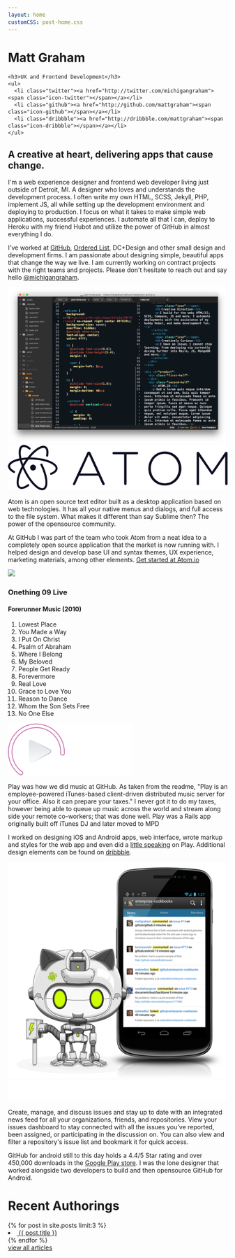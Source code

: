 ```yaml
---
layout: home
customCSS: post-home.css
---
```


<div class="welcome">
  <div class="content">
    <h1 id="fittext1">Matt Graham</h1>
    <script type="text/javascript">
      $("#fittext1").fitText(1.1, { minFontSize: '36px', maxFontSize: '125px' });
    </script>

    <h3>UX and Frontend Development</h3>
    <ul>
      <li class="twitter"><a href="http://twitter.com/michigangraham"><span class="icon-twitter"></span></a></li>
      <li class="github"><a href="http://github.com/mattgraham"><span class="icon-github"></span></a></li>
      <li class="dribbble"><a href="http://dribbble.com/mattgraham"><span class="icon-dribbble"></span></a></li>
    </ul>
  </div>
</div>
<!-- end welcome -->

<div class="about">
  <div class="content">
  <h2>A creative at heart, delivering apps that cause change.</h2>
  <p>I'm a web experience designer and frontend web developer living just outside of Detroit, MI. A designer who loves and understands the development process. I often write my own HTML, SCSS, Jekyll, PHP, implement JS, all while setting up the development environment and deploying to production. I focus on what it takes to make simple web applications, successful experiences. I automate all that I can, deploy to Heroku with my friend Hubot and utilize the power of GitHub in almost everything I do.</p>
  <p>I've worked at <a href="http://github.com" target="_blank">GitHub</a>, <a href="https://github.com/blog/993-ordered-list-is-a-githubber" target="_blank">Ordered List</a>, DC+Design and other small design and development firms. I am passionate about designing simple, beautiful apps that change the way we live. I am currently working on contract projects with the right teams and projects. Please don't hesitate to reach out and say hello <a href="http://twitter.com/michigangraham" target="_blank">@michigangraham</a>.
  </p>
  </div>
</div>

<div class="portfolio-item" id="atom">
  <div class="portfolio-item-inner">
  <div class="portfolio-item-demo">
    <img src="assets/images/atom.png" alt="">
  </div>
  <div class="portfolio-item-content">
    <img src="assets/images/atom-logo.svg" class="logo" alt="">
      <p>Atom is an open source text editor built as a desktop application based on web technologies. It has all your native menus and dialogs, and full access to the file system. What makes it different than say Sublime then? The power of the opensource community.</p>
      <p>At GitHub I was part of the team who took Atom from a neat idea to a completely open source application that the market is now running with. I helped design and develop base UI and syntax themes, UX experience, marketing materials, among other elements. <a href="http://atom.io" target="_blank">Get started at Atom.io</a></p>
  </div>
  </div>
</div>

<div class="portfolio-item" id="play">
  <div class="portfolio-item-inner">
  <div class="portfolio-item-demo">
    <img src="http://ecx.images-amazon.com/images/I/510Smm7LcEL._SS500_.jpg" class="album-art" />
      <div class="album-tracks">
        <h3>Onething 09 Live</h3>
        <h4>Forerunner Music <span>(2010)</span></h4>
        <ol>
          <li>Lowest Place</li>
          <li>You Made a Way</li>
          <li>I Put On Christ</li>
          <li>Psalm of Abraham</li>
          <li>Where I Belong</li>
          <li>My Beloved</li>
          <li>People Get Ready</li>
          <li>Forevermore</li>
          <li>Real Love</li>
          <li>Grace to Love You</li>
          <li>Reason to Dance</li>
          <li>Whom the Son Sets Free</li>
          <li>No One Else</li>
        </ol>
      </div>
  </div>
  <div class="portfolio-item-content">
    <img src="assets/images/play-logo.png" class="logo" alt="">
    <p>Play was how we did music at GitHub. As taken from the readme, "Play is an employee-powered iTunes-based client-driven distributed music server for your office. Also it can prepare your taxes." I never got it to do my taxes, however being able to queue up music across the world and stream along side your remote co-workers; that was done well. Play was a Rails app originally built off iTunes DJ and later moved to MPD</p>
    <p>I worked on designing iOS and Android apps, web interface, wrote markup and styles for the web app and even did a <a href="https://speakerdeck.com/mattgraham/github-play" target="_blank">little speaking</a> on Play. Additional design elements can be found on <a href="https://dribbble.com/mattgraham/projects/212617-Play" target="_blank">dribbble</a>.</p>
  </div>
  </div>
</div>

<div class="portfolio-item" id="android">
  <div class="portfolio-item-inner">
  <div class="portfolio-item-demo">
    <img src="assets/images/android-demo.png" alt="">
  </div>
  <div class="portfolio-item-content">
    <img src="assets/images/githubandroid-logo.svg" class="logo" alt="">
    <p>Create, manage, and discuss issues and stay up to date with an integrated news feed for all your organizations, friends, and repositories. View your issues dashboard to stay connected with all the issues you've reported, been assigned, or participating in the discussion on. You can also view and filter a repository's issue list and bookmark it for quick access.</p>
    <p>GitHub for android still to this day holds a 4.4/5 Star rating and over 450,000 downloads in the <a href="https://play.google.com/store/apps/details?id=com.github.mobile&hl=en" target="_blank">Google Play store</a>. I was the lone designer that worked alongside two developers to build and then opensource GitHub for Android.</p>
    <p></p>
  </div>
  </div>
</div>

<div id="articles">
  <div class="content">
    <h1>Recent Authorings</h1>
  {% for post in site.posts limit:3 %}
      <li class="{% cycle 'even', 'odd' %}">
        <a href="{{ post.url }}">
          <img src="{{ post.thumb }}" alt="">
          <span class="article-title">{{ post.title }}</span>
          <!-- <span class="article-date">{{ post.date | date: "%-m/%-d/%Y" }}</span> -->
        </a>
      </li>
  {% endfor %}
  </div>
  <span class="content view-all"><a href="/articles.html">view all articles</a></span>
</div>
